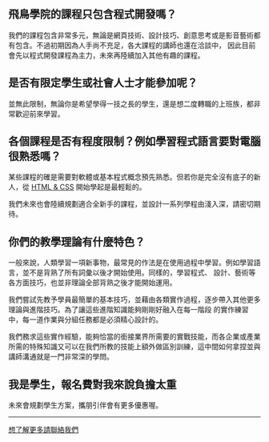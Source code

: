 
## 飛鳥學院的課程只包含程式開發嗎？

我們的課程包含非常多元，無論是網頁技術、設計技巧、創意思考或是影音藝術都有包含。不過初期因為人手尚不充足，各大課程的講師也還在洽談中，
因此目前會先以程式開發課程為主力，未來再陸續加入其他有趣的課程。

## 是否有限定學生或社會人士才能參加呢？

並無此限制，無論你是希望學得一技之長的學生，還是想二度轉職的上班族，都非常歡迎前來學習。

## 各個課程是否有程度限制？例如學習程式語言要對電腦很熟悉嗎？

某些課程的確是需要對軟體或基本程式概念預先熟悉。但若你是完全沒有底子的新人，從 [HTML & CSS](../courses/html-css.html) 開始學起是最輕鬆的。

我們未來也會陸續規劃適合全新手的課程，並設計一系列學程由淺入深，請密切期待。

## 你們的教學理論有什麼特色？

一般來說，人類學習一項新事物，最常見的作法是在使用過程中學習。例如學習語言，並不是背熟了所有詞彙以後才開始使用。同樣的，學習程式、
設計、藝術等各方面技巧，也並非理論全部背熟之後才能開始運用。

我們嘗試先教予學員最簡單的基本技巧，並藉由各類實作過程，逐步帶入其他更多理論與進階技巧。為了讓這些進階知識能夠剛剛好融入在每一階段
 的實作練習中，每一道作業與分組任務都是必須精心設計的。

我們務求這些實作經驗，能夠恰當的銜接業界所需要的實戰技能，而各企業或產業所需的特殊知識又可以在我們所教的技能上額外做區別訓練，這中間如何拿捏並與講師溝通就是一門非常深的學問。

## 我是學生，報名費對我來說負擔太重

未來會規劃學生方案，攜朋引伴會有更多優惠喔。

-----

<p class="uk-text-center">
    <a style="margin-top: 50px;" class="see-course-button uk-button uk-button-hero uk-button-primary" href="../contact">
        想了解更多請聯絡我們
    </a>
</p>
